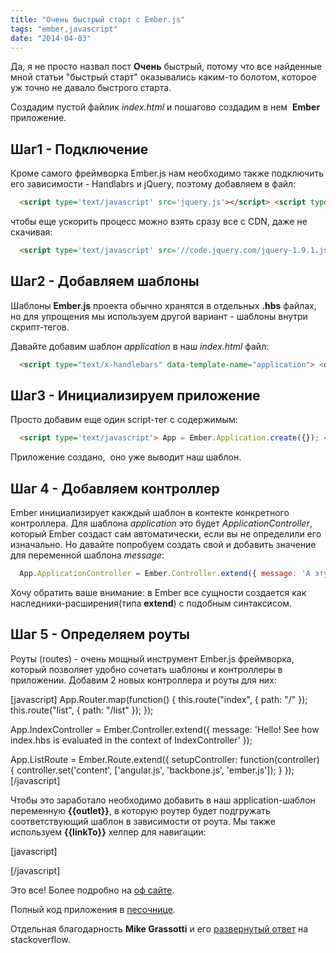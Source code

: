 ```yaml
---
title: "Очень быстрый старт с Ember.js"
tags: "ember,javascript"
date: "2014-04-03"
---
```


Да, я не просто назвал пост **Очень** быстрый, потому что все найденные мной статьи "быстрый старт" оказывались каким-то болотом, которое уж точно не давало быстрого старта.

Создадим пустой файлик _index.html_ и пошагово создадим в нем  **Ember** приложение.

## Шаг1 - Подключение

Кроме самого фреймворка Ember.js нам необходимо также подключить его зависимости - Handlabrs и jQuery, поэтому добавляем в файл:

```html 
  <script type='text/javascript' src='jquery.js'></script> <script type='text/javascript' src="handlebars.js"></script> <script type='text/javascript' src="ember.js"></script>  
 ```

чтобы еще ускорить процесс можно взять сразу все с CDN, даже не скачивая:

```html 
  <script type='text/javascript' src='//code.jquery.com/jquery-1.9.1.js'></script> <script type='text/javascript' src="https://cdnjs.cloudflare.com/ajax/libs/handlebars.js/1.0.0-rc.3/handlebars.js"></script> <script type='text/javascript' src="https://cdnjs.cloudflare.com/ajax/libs/ember.js/1.0.0-rc.1/ember.js"></script>  
 ```

## Шаг2 - Добавляем шаблоны

Шаблоны **Ember.js** проекта обычно хранятся в отдельных **.hbs** файлах, но для упрощения мы используем другой вариант - шаблоны внутри скрипт-тегов.

Давайте добавим шаблон _application_ в наш _index.html_ файл:

```html 
  <script type="text/x-handlebars" data-template-name="application"> <div class="container"> <h1>Ember.js быстрое погружение без подготовки</h1> <p>{{message}}</p> </div> </script>  
 ```

## Шаг3 - Инициализируем приложение

Просто добавим еще один script-тег с содержимым:

```html 
  <script type='text/javascript'> App = Ember.Application.create({}); </script>  
 ```

Приложение создано,  оно уже выводит наш шаблон.

## Шаг 4 - Добавляем контроллер

Ember инициализирует какждый шаблон в контекте конкретного контроллера. Для шаблона _application_ это будет _ApplicationController_, который Ember создаст сам автоматически, если вы не определили его изначально. Но давайте попробуем создать свой и добавить значение для переменной шаблона _message_:

```javascript 
  App.ApplicationController = Ember.Controller.extend({ message: 'А эту строку выведет в шаблон' });  
 ```

Хочу обратить ваше внимание: в Ember все сущности создается как наследники-расширения(типа **extend**) с подобным синтаксисом.

## Шаг 5 - Определяем роуты

Роуты (routes) - очень мощный инструмент Ember.js фреймворка, который позволяет удобно сочетать шаблоны и контроллеры в приложении. Добавим 2 новых контроллера и роуты для них:

[javascript] App.Router.map(function() { this.route("index", { path: "/" }); this.route("list", { path: "/list" }); });

App.IndexController = Ember.Controller.extend({ message: 'Hello! See how index.hbs is evaluated in the context of IndexController' });

App.ListRoute = Ember.Route.extend({ setupController: function(controller) { controller.set('content', ['angular.js', 'backbone.js', 'ember.js']); } }); [/javascript]

Чтобы это заработало необходимо добавить в наш application-шаблон переменную **{{outlet}}**, в которую роутер будет подгружать соответствующий шаблон в зависимости от роута. Мы также используем **{{linkTo}}** хелпер для навигации:

[javascript] <script type="text/x-handlebars" data-template-name="application"> <div class="container"> <h1>Ember.js быстрое погружение без подготовки</h1> <p>{{message}}</p> <div class="row"> {{#linkTo index class="span3 btn btn-large btn-block"}}Home{{/linkTo}} {{#linkTo list class="span3 btn btn-large btn-block"}}List{{/linkTo}} </div> {{outlet}} </div> </script>

<script type="text/x-handlebars" data-template-name="list"> <h3 class="demo-panel-title">Это шаблон списка</h3> <ul> {{#each item in content}} <li>{{item}}</li> {{/each}} </ul> </script>

<script type="text/x-handlebars" data-template-name="index"> <h3 class="demo-panel-title">Шаблон главной страницы</h3> <p>{{message}}</p> </script> [/javascript]

Это все! Более подробно на [оф сайте](https://emberjs.com/guides/ "emberjs.com guies").

Полный код приложения в [песочнице](https://jsbin.com/vatup/1/).

Отдельная благодарность **Mike Grassotti** и его [развернутый ответ](https://stackoverflow.com/questions/14204674/how-to-architect-an-ember-js-application/14205734#14205734 "stackoverflow") на stackoverflow.
